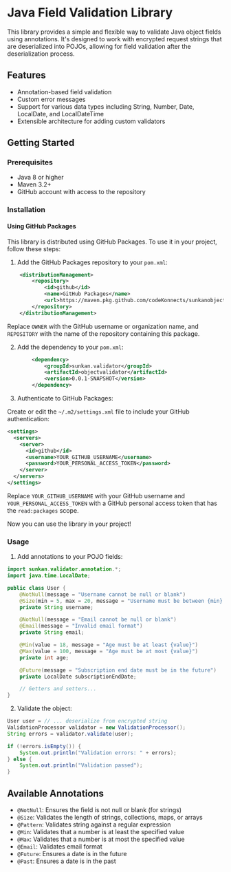 # Java Field Validation Library

This library provides a simple and flexible way to validate Java object fields using annotations. It's designed to work with encrypted request strings that are deserialized into POJOs, allowing for field validation after the deserialization process.

## Features

- Annotation-based field validation
- Custom error messages
- Support for various data types including String, Number, Date, LocalDate, and LocalDateTime
- Extensible architecture for adding custom validators

## Getting Started

### Prerequisites

- Java 8 or higher
- Maven 3.2+
- GitHub account with access to the repository

### Installation

#### Using GitHub Packages

This library is distributed using GitHub Packages. To use it in your project, follow these steps:

1. Add the GitHub Packages repository to your `pom.xml`:

```xml
	<distributionManagement>
		<repository>
			<id>github</id>
			<name>GitHub Packages</name>
			<url>https://maven.pkg.github.com/codeKonnects/sunkanobjectvalidator</url>
		</repository>
	</distributionManagement>
```

Replace `OWNER` with the GitHub username or organization name, and `REPOSITORY` with the name of the repository containing this package.

2. Add the dependency to your `pom.xml`:

```xml
		<dependency>
			<groupId>sunkan.validator</groupId>
			<artifactId>objectvalidator</artifactId>
			<version>0.0.1-SNAPSHOT</version>
		</dependency>
```

3. Authenticate to GitHub Packages:

Create or edit the `~/.m2/settings.xml` file to include your GitHub authentication:

```xml
<settings>
  <servers>
    <server>
      <id>github</id>
      <username>YOUR_GITHUB_USERNAME</username>
      <password>YOUR_PERSONAL_ACCESS_TOKEN</password>
    </server>
  </servers>
</settings>
```

Replace `YOUR_GITHUB_USERNAME` with your GitHub username and `YOUR_PERSONAL_ACCESS_TOKEN` with a GitHub personal access token that has the `read:packages` scope.

Now you can use the library in your project!

### Usage

1. Add annotations to your POJO fields:

```java
import sunkan.validator.annotation.*;
import java.time.LocalDate;

public class User {
    @NotNull(message = "Username cannot be null or blank")
    @Size(min = 5, max = 20, message = "Username must be between {min} and {max} characters")
    private String username;

    @NotNull(message = "Email cannot be null or blank")
    @Email(message = "Invalid email format")
    private String email;

    @Min(value = 18, message = "Age must be at least {value}")
    @Max(value = 100, message = "Age must be at most {value}")
    private int age;

    @Future(message = "Subscription end date must be in the future")
    private LocalDate subscriptionEndDate;

    // Getters and setters...
}
```

2. Validate the object:

```java
User user = // ... deserialize from encrypted string
ValidationProcessor validator = new ValidationProcessor();
String errors = validator.validate(user);

if (!errors.isEmpty()) {
    System.out.println("Validation errors: " + errors);
} else {
    System.out.println("Validation passed");
}
```

## Available Annotations

- `@NotNull`: Ensures the field is not null or blank (for strings)
- `@Size`: Validates the length of strings, collections, maps, or arrays
- `@Pattern`: Validates string against a regular expression
- `@Min`: Validates that a number is at least the specified value
- `@Max`: Validates that a number is at most the specified value
- `@Email`: Validates email format
- `@Future`: Ensures a date is in the future
- `@Past`: Ensures a date is in the past
